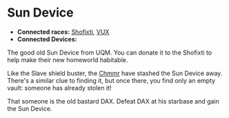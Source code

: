 # Sun Device #

  * **Connected races:** [Shofixti](Shofixti.md), [VUX](VUX.md)
  * **Connected Devices:**

The good old Sun Device from UQM. You can donate it to the Shofixti to help make their new homeworld habitable.

Like the Slave shield buster, the [Chmmr](Chmmr.md) have stashed the Sun Device away. There's a similar clue to finding it, but once there, you find only an empty vault: someone has already stolen it!

That someone is the old bastard DAX. Defeat DAX at his starbase and gain the Sun Device.